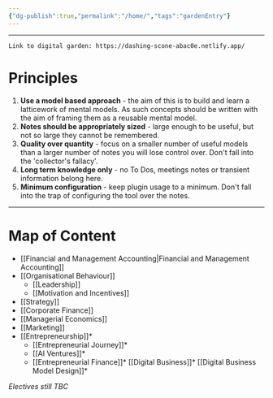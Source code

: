 ```yaml
---
{"dg-publish":true,"permalink":"/home/","tags":"gardenEntry"}
---
```

---
```
Link to digital garden: https://dashing-scone-abac0e.netlify.app/
```

# Principles

1. **Use a model based approach** - the aim of this is to build and learn a latticework of mental models. As such concepts should be written with the aim of framing them as a reusable mental model. 
2. **Notes should be appropriately sized** - large enough to be useful, but not so large they cannot be remembered.
3. **Quality over quantity** - focus on a smaller number of useful models than a larger number of notes you will lose control over. Don't fall into the 'collector's fallacy'.
4. **Long term knowledge only** - no To Dos, meetings notes or transient information belong here.
5. **Minimum configuration** - keep plugin usage to a minimum. Don't fall into the trap of configuring the tool over the notes. 
---
# Map of Content

- [[Financial and Management Accounting|Financial and Management Accounting]]
- [[Organisational Behaviour]]
	- [[Leadership]]
	- [[Motivation and Incentives]]
- [[Strategy]]
- [[Corporate Finance]]
- [[Managerial Economics]]
- [[Marketing]]
- [[Entrepreneurship]]*
	- [[Entrepreneurial Journey]]*
	- [[AI Ventures]]*
	- [[Entrepreneurial Finance]]*
[[Digital Business]]*
[[Digital Business Model Design]]*

*Electives still TBC*
